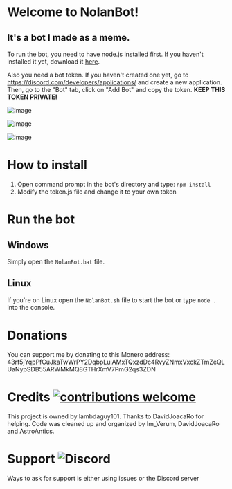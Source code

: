 # Welcome to NolanBot!
## It's a bot I made as a meme.

To run the bot, you need to have node.js installed first. If you haven't installed it yet, download it [here](https://nodejs.org/en/download/).

Also you need a bot token. If you haven't created one yet, go to https://discord.com/developers/applications/ and create a new application. Then, go to the "Bot" tab, click on "Add Bot" and copy the token. **KEEP THIS TOKEN PRIVATE!**

![image](https://i.imgur.com/0Mowj08.png)

![image](https://i.imgur.com/noXpW6K.png)

![image](https://i.imgur.com/Pj6yQO6.png)

# How to install
1) Open command prompt in the bot's directory and type: `npm install`
2) Modify the token.js file and change it to your own token

# Run the bot
## Windows
Simply open the `NolanBot.bat` file.

## Linux
If you're on Linux open the `NolanBot.sh` file to start the bot or type `node .` into the console.

# Donations
You can support me by donating to this Monero address: 43rf5jYqpPfCuJkaTwWrPY2DqbpLuiAMxTQxzdDc4RvyZNmxVxckZTmZeQLUaNypSDB55ARWMkMQ8GTHrXmV7PmG2qs3ZDN

# Credits [![contributions welcome](https://img.shields.io/badge/contributions-welcome-brightgreen.svg?style=flat)](https://github.com/lambdagit101/NolanBot/pulls)
This project is owned by lambdaguy101.
Thanks to DavidJoacaRo for helping.
Code was cleaned up and organized by Im_Verum, DavidJoacaRo and AstroAntics.

# Support ![Discord](https://img.shields.io/discord/735495269034098768?style=plastic)
Ways to ask for support is either using issues or the Discord server
